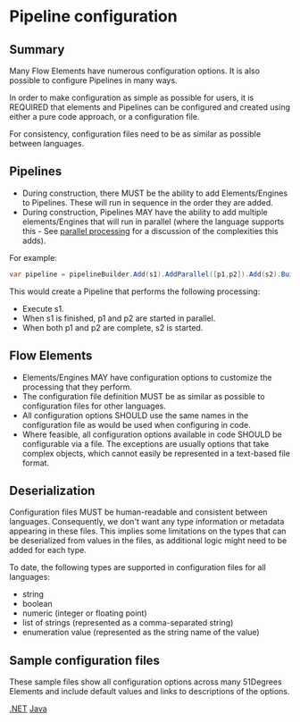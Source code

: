 # Pipeline configuration

## Summary

Many Flow Elements have numerous configuration options. It is also possible
to configure Pipelines in many ways.

In order to make configuration as simple as possible for users, it is REQUIRED
that elements and Pipelines can be configured and created using either a pure
code approach, or a configuration file.

For consistency, configuration files need to be as similar as possible between
languages.

## Pipelines

- During construction, there MUST be the ability to add Elements/Engines
  to Pipelines. These will run in sequence in the order they are added.
- During construction, Pipelines MAY have the ability to add multiple
  elements/Engines that will run in parallel (where the language supports this -
  See [parallel processing](../advanced-features/parallel-processing.md) for a
  discussion of the complexities this adds).

For example:

```c#
var pipeline = pipelineBuilder.Add(s1).AddParallel([p1,p2]).Add(s2).Build()
```

This would create a Pipeline that performs the following processing:

- Execute s1.
- When s1 is finished, p1 and p2 are started in parallel.
- When both p1 and p2 are complete, s2 is started.

## Flow Elements

- Elements/Engines MAY have configuration options to customize the
  processing that they perform.
- The configuration file definition MUST be as similar as possible to configuration
  files for other languages.
- All configuration options SHOULD use the same names in the configuration file
  as would be used when configuring in code.
- Where feasible, all configuration options available in code SHOULD be configurable
  via a file. The exceptions are usually options that take complex objects, which
  cannot easily be represented in a text-based file format.

## Deserialization

Configuration files MUST be human-readable and consistent between languages.
Consequently, we don't want any type information or metadata appearing in
these files. This implies some limitations on the types that can be deserialized
from values in the files, as additional logic might need to be added for each type.

To date, the following types are supported in configuration files for all languages:

- string
- boolean
- numeric (integer or floating point)
- list of strings (represented as a comma-separated string)
- enumeration value (represented as the string name of the value)

## Sample configuration files

These sample files show all configuration options across many 51Degrees Elements
and include default values and links to descriptions of the options.

[.NET](https://github.com/51Degrees/device-detection-dotnet/blob/master/Examples/sample-configuration.json)
[Java](https://github.com/51Degrees/device-detection-java/blob/master/device-detection.examples/console/src/main/resources/gettingStartedOnPrem.xml)

